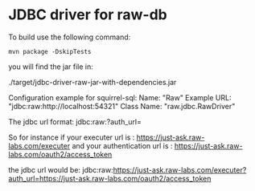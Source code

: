 # JDBC driver for raw-db

To build use the following command:

`mvn package -DskipTests`

you will find the jar file in:

./target/jdbc-driver-raw-jar-with-dependencies.jar

Configuration example for squirrel-sql:
Name: "Raw"
Example URL: "jdbc:raw:http://localhost:54321"
Class Name: "raw.jdbc.RawDriver"


The jdbc url format:
jdbc:raw:<execute url>?auth_url=<oauth2 server>

So for instance if your executer url is : 
https://just-ask.raw-labs.com/executer
and your authentication url is :
https://just-ask.raw-labs.com/oauth2/access_token

the jdbc url would be:
jdbc:raw:https://just-ask.raw-labs.com/executer?auth_url=https://just-ask.raw-labs.com/oauth2/access_token

